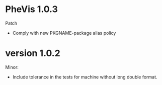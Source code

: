 # PheVis 1.0.3

Patch

- Comply with new PKGNAME-package alias policy

# version 1.0.2

Minor:

- Include tolerance in the tests for machine without long double format.
